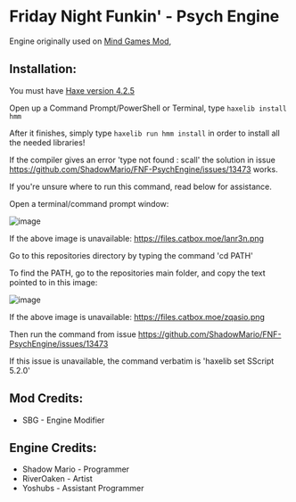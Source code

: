 # Friday Night Funkin' - Psych Engine
Engine originally used on [Mind Games Mod](https://gamebanana.com/mods/301107), 

## Installation:
You must have [Haxe version 4.2.5](https://haxe.org/download/version/4.2.5/)

Open up a Command Prompt/PowerShell or Terminal, type `haxelib install hmm`

After it finishes, simply type `haxelib run hmm install` in order to install all the needed libraries!

If the compiler gives an error 'type not found : scall' the solution in issue https://github.com/ShadowMario/FNF-PsychEngine/issues/13473 works.

If you're unsure where to run this command, read below for assistance.

Open a terminal/command prompt window:

![image](https://github.com/lmaoSBG/new-mod-source/assets/88083894/da3da236-2339-43f8-b25e-b9d2601ade78)

If the above image is unavailable:  https://files.catbox.moe/lanr3n.png

Go to this repositories directory by typing the command 'cd PATH'

To find the PATH, go to the repositories main folder, and copy the text pointed to in this image:

![image](https://github.com/lmaoSBG/new-mod-source/assets/88083894/30725daa-969d-4e9c-9a2a-c721d8531ef9)

If the above image is unavailable:  https://files.catbox.moe/zqasio.png

Then run the command from issue https://github.com/ShadowMario/FNF-PsychEngine/issues/13473

If this issue is unavailable, the command verbatim is 'haxelib set SScript 5.2.0'

## Mod Credits:
* SBG - Engine Modifier

## Engine Credits:
* Shadow Mario - Programmer
* RiverOaken - Artist
* Yoshubs - Assistant Programmer
